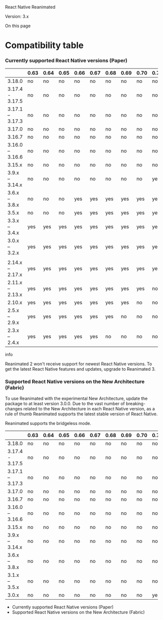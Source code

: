 React Native Reanimated

Version: 3.x

On this page

# Compatibility table

### Currently supported React Native versions (Paper)

||0.63|0.64|0.65|0.66|0.67|0.68|0.69|0.70|0.71|0.72|0.73|0.74|0.75|0.76|0.77|0.78|0.79|0.80|
|-|-|-|-|-|-|-|-|-|-|-|-|-|-|-|-|-|-|-|
|3.18.0|no|no|no|no|no|no|no|no|no|no|no|no|yes|yes|yes|yes|yes|yes|
|3.17.4 - 3.17.5|no|no|no|no|no|no|no|no|no|no|no|no|yes|yes|yes|yes|yes|no|
|3.17.1 – 3.17.3|no|no|no|no|no|no|no|no|no|no|no|no|yes|yes|yes|yes|no|no|
|3.17.0|no|no|no|no|no|no|no|no|no|no|no|no|yes|yes|yes|no|no|no|
|3.16.7|no|no|no|no|no|no|no|no|no|no|no|yes|yes|yes|yes|no|no|no|
|3.16.0 – 3.16.6|no|no|no|no|no|no|no|no|no|no|no|yes|yes|yes|no|no|no|no|
|3.15.x|no|no|no|no|no|no|no|no|no|yes|yes|yes|yes|no|no|no|no|no|
|3.9.x – 3.14.x|no|no|no|no|no|no|no|no|yes|yes|yes|yes|no|no|no|no|no|no|
|3.6.x – 3.8.x|no|no|no|yes|yes|yes|yes|yes|yes|yes|yes|no|no|no|no|no|no|no|
|3.5.x|no|no|no|yes|yes|yes|yes|yes|yes|yes|no|no|no|no|no|no|no|no|
|3.3.x – 3.4.x|yes|yes|yes|yes|yes|yes|yes|yes|yes|yes|no|no|no|no|no|no|no|no|
|3.0.x – 3.2.x|yes|yes|yes|yes|yes|yes|yes|yes|yes|no|no|no|no|no|no|no|no|no|
||||||||||||||||||||
|2.14.x – 2.17.x|yes|yes|yes|yes|yes|yes|yes|yes|yes|no|no|no|no|no|no|no|no|no|
|2.11.x – 2.13.x|yes|yes|yes|yes|yes|yes|yes|yes|no|no|no|no|no|no|no|no|no|no|
|2.10.x|yes|yes|yes|yes|yes|yes|yes|no|no|no|no|no|no|no|no|no|no|no|
|2.5.x – 2.9.x|yes|yes|yes|yes|yes|yes|no|no|no|no|no|no|no|no|no|no|no|no|
|2.3.x – 2.4.x|yes|yes|yes|yes|yes|no|no|no|no|no|no|no|no|no|no|no|no|no|

info

Reanimated 2 won't receive support for newest React Native versions. To get the latest React Native features and updates, upgrade to Reanimated 3.

### Supported React Native versions on the New Architecture (Fabric)

To use Reanimated with the experimental New Architecture, update the package to at least version 3.0.0. Due to the vast number of breaking-changes related to the New Architecture in each React Native version, as a rule of thumb Reanimated supports the latest stable version of React Native.

Reanimated supports the bridgeless mode.

||0.63|0.64|0.65|0.66|0.67|0.68|0.69|0.70|0.71|0.72|0.73|0.74|0.75|0.76|0.77|0.78|0.79|0.80|
|-|-|-|-|-|-|-|-|-|-|-|-|-|-|-|-|-|-|-|
|3.18.0|no|no|no|no|no|no|no|no|no|no|no|no|yes|yes|yes|yes|yes|yes|
|3.17.4 - 3.17.5|no|no|no|no|no|no|no|no|no|no|no|no|yes|yes|yes|yes|yes|no|
|3.17.1 – 3.17.3|no|no|no|no|no|no|no|no|no|no|no|no|yes|yes|yes|yes|no|no|
|3.17.0|no|no|no|no|no|no|no|no|no|no|no|no|yes|yes|yes|no|no|no|
|3.16.7|no|no|no|no|no|no|no|no|no|no|no|yes|yes|yes|yes|no|no|no|
|3.16.0 – 3.16.6|no|no|no|no|no|no|no|no|no|no|no|yes|yes|yes|no|no|no|no|
|3.15.x|no|no|no|no|no|no|no|no|no|no|no|yes|yes|no|no|no|no|no|
|3.9.x – 3.14.x|no|no|no|no|no|no|no|no|no|no|no|yes|no|no|no|no|no|no|
|3.6.x – 3.8.x|no|no|no|no|no|no|no|no|no|yes|yes|no|no|no|no|no|no|no|
|3.1.x – 3.5.x|no|no|no|no|no|no|no|no|no|yes|no|no|no|no|no|no|no|no|
|3.0.x|no|no|no|no|no|no|no|no|yes|no|no|no|no|no|no|no|no|no|

* Currently supported React Native versions (Paper)
* Supported React Native versions on the New Architecture (Fabric)
